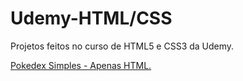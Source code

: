 # Udemy-HTML/CSS
 Projetos feitos no curso de HTML5 e CSS3 da Udemy.

<a href="https://esteroliveira04.github.io/Udemy-HTML-CSS/projeto1/index.html">Pokedex Simples - Apenas HTML.</a>
